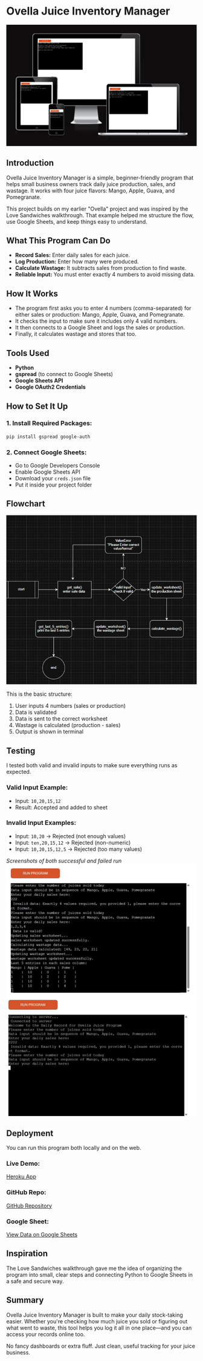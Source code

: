 # Ovella Juice Inventory Manager

![Ovella Juice Banner](/assets/readmeimage.jpg)

## Introduction

Ovella Juice Inventory Manager is a simple, beginner-friendly program that helps small business owners track daily juice production, sales, and wastage. It works with four juice flavors: Mango, Apple, Guava, and Pomegranate.

This project builds on my earlier "Ovella" project and was inspired by the Love Sandwiches walkthrough. That example helped me structure the flow, use Google Sheets, and keep things easy to understand.

## What This Program Can Do

* **Record Sales:** Enter daily sales for each juice.
* **Log Production:** Enter how many were produced.
* **Calculate Wastage:** It subtracts sales from production to find waste.
* **Reliable Input:** You must enter exactly 4 numbers to avoid missing data.

## How It Works

* The program first asks you to enter 4 numbers (comma-separated) for either sales or production: Mango, Apple, Guava, and Pomegranate.
* It checks the input to make sure it includes only 4 valid numbers.
* It then connects to a Google Sheet and logs the sales or production.
* Finally, it calculates wastage and stores that too.

## Tools Used

* **Python**
* **gspread** (to connect to Google Sheets)
* **Google Sheets API**
* **Google OAuth2 Credentials**

## How to Set It Up

### 1. Install Required Packages:

```bash
pip install gspread google-auth
```

### 2. Connect Google Sheets:

* Go to Google Developers Console
* Enable Google Sheets API
* Download your `creds.json` file
* Put it inside your project folder

## Flowchart

![Flowchart](/assets/flowchart_PP3.jpg)

This is the basic structure:

1. User inputs 4 numbers (sales or production)
2. Data is validated
3. Data is sent to the correct worksheet
4. Wastage is calculated (production - sales)
5. Output is shown in terminal

## Testing

I tested both valid and invalid inputs to make sure everything runs as expected.

###  Valid Input Example:

* Input: `10,20,15,12`
* Result: Accepted and added to sheet

###  Invalid Input Examples:

* Input: `10,20` → Rejected (not enough values)
* Input: `ten,20,15,12` → Rejected (non-numeric)
* Input: `10,20,15,12,5` → Rejected (too many values)

*Screenshots of both successful and failed run*
![SucessfulRun](/assets/workingcode.jpg)
![FailedRun](/assets/notvalid.jpg)


## Deployment

You can run this program both locally and on the web.

###  Live Demo:

[Heroku App](https://ovella-juices-pp3-19c88964a8ee.herokuapp.com/)

###  GitHub Repo:

[GitHub Repository](https://github.com/Belawal/ovella-juices.git)

###  Google Sheet:

[View Data on Google Sheets](https://docs.google.com/spreadsheets/d/1iZJMOZc5QaWu379VZvac05KP6WkeNSqpYpsCl0uzLbI/edit?usp=sharing)

## Inspiration

The Love Sandwiches walkthrough gave me the idea of organizing the program into small, clear steps and connecting Python to Google Sheets in a safe and secure way.

## Summary

Ovella Juice Inventory Manager is built to make your daily stock-taking easier. Whether you're checking how much juice you sold or figuring out what went to waste, this tool helps you log it all in one place—and you can access your records online too.

No fancy dashboards or extra fluff. Just clean, useful tracking for your juice business.
